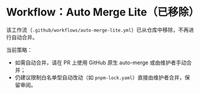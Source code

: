 # Workflow：Auto Merge Lite（已移除）

该工作流（`.github/workflows/auto-merge-lite.yml`）已从仓库中移除，不再进行自动合并。

当前策略：
- 如需自动合并，请在 PR 上使用 GitHub 原生 auto-merge 或由维护者手动合并；
- 仍建议限制白名单型自动改动（如 `pnpm-lock.yaml`）直接由维护者合并，保留审阅。
